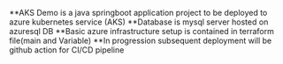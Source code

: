 **AKS Demo is a java springboot application project to be deployed to azure kubernetes service (AKS)
**Database is mysql server hosted on azuresql DB
**Basic azure infrastructure setup is contained in terraform file(main and Variable)
**In progression subsequent deployment will be github action for CI/CD pipeline
